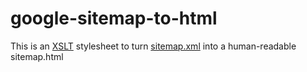 google-sitemap-to-html
======================

This is an [XSLT](http://en.wikipedia.org/wiki/XSLT) stylesheet to turn [sitemap.xml](http://www.sitemaps.org/) into a human-readable sitemap.html
